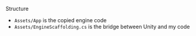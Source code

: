 Structure
- `Assets/App` is the copied engine code
- `Assets/EngineScaffolding.cs` is the bridge between Unity and my code
